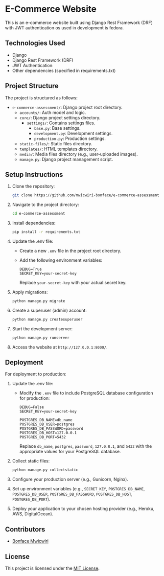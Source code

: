 # E-Commerce Website

This is an e-commerce website built using Django Rest Framework (DRF) with JWT authentication os
used in development is fedora. 

## Technologies Used

- Django
- Django Rest Framework (DRF)
- JWT Authentication
- Other dependencies (specified in requirements.txt)

## Project Structure

The project is structured as follows:

- `e-commerce-assessment/`: Django project root directory.
  - `accounts/`: Auth model and logic.
  - `core/`: Django project settings directory.
    - `settings/`: Contains settings files.
      - `base.py`: Base settings.
      - `development.py`: Development settings.
      - `production.py`: Production settings.
  - `static-files/`: Static files directory.
  - `templates/`: HTML templates directory.
  - `media/`: Media files directory (e.g., user-uploaded images).
  - `manage.py`: Django project management script.

## Setup Instructions

1. Clone the repository:

    ```bash
    git clone https://github.com/mwicwiri-bonface/e-commerce-assessment.git
    ```

2. Navigate to the project directory:

    ```bash
    cd e-commerce-assessment
    ```

3. Install dependencies:

    ```bash
    pip install -r requirements.txt
    ```

4. Update the .env file:

    - Create a new `.env` file in the project root directory.
    - Add the following environment variables:

      ```dotenv
      DEBUG=True
      SECRET_KEY=your-secret-key
      ```

      Replace `your-secret-key` with your actual secret key.

5. Apply migrations:

    ```bash
    python manage.py migrate
    ```

6. Create a superuser (admin) account:

    ```bash
    python manage.py createsuperuser
    ```

7. Start the development server:

    ```bash
    python manage.py runserver
    ```

8. Access the website at `http://127.0.0.1:8000/`.

## Deployment

For deployment to production:

1. Update the .env file:

    - Modify the `.env` file to include PostgreSQL database configuration for production:

      ```dotenv
      DEBUG=False
      SECRET_KEY=your-secret-key

      POSTGRES_DB_NAME=db_name
      POSTGRES_DB_USER=postgres
      POSTGRES_DB_PASSWORD=password
      POSTGRES_DB_HOST=127.0.0.1
      POSTGRES_DB_PORT=5432
      ```

      Replace `db_name`, `postgres`, `password`, `127.0.0.1`, and `5432` with the appropriate values for your PostgreSQL database.

2. Collect static files:

    ```bash
    python manage.py collectstatic
    ```

3. Configure your production server (e.g., Gunicorn, Nginx).
4. Set up environment variables (e.g., `SECRET_KEY`, `POSTGRES_DB_NAME`, `POSTGRES_DB_USER`, `POSTGRES_DB_PASSWORD`, `POSTGRES_DB_HOST`, `POSTGRES_DB_PORT`).
5. Deploy your application to your chosen hosting provider (e.g., Heroku, AWS, DigitalOcean).

## Contributors

- [Bonface Mwicwiri](https://github.com/mwicwiri-bonface)

## License

This project is licensed under the [MIT License](LICENSE).
